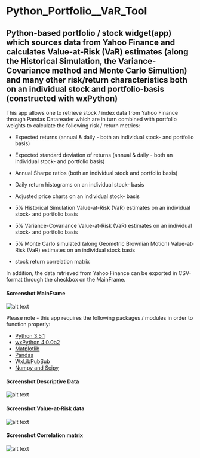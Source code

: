 # Python_Portfolio__VaR_Tool

## Python-based portfolio / stock widget(app) which sources data from Yahoo Finance and calculates Value-at-Risk (VaR) estimates (along the Historical Simulation, the Variance-Covariance method and Monte Carlo Simultion) and many other risk/return characteristics both on an individual stock and portfolio-basis (constructed with wxPython)

This app allows one to retrieve stock / index data from Yahoo Finance through Pandas Datareader which are in turn combined with portfolio weights to calculate the following risk / return metrics:

 - Expected returns (annual & daily - both an individual stock- and portfolio basis)
 - Expected standard deviation of returns (annual & daily - both an individual stock- and portfolio basis)
 - Annual Sharpe ratios (both an individual stock and portfolio basis)
 - Daily return histograms on an individual stock- basis
 - Adjusted price charts on an individual stock- basis
 
 - 5% Historical Simulation Value-at-Risk (VaR) estimates on an individual stock- and portfolio basis
 - 5% Variance-Covariance Value-at-Risk (VaR) estimates on an individual stock- and portfolio basis
 - 5% Monte Carlo simulated (along Geometric Brownian Motion) Value-at-Risk (VaR) estimates on an individual stock basis
 
 - stock return correlation matrix
 
In addition, the data retrieved from Yahoo Finance can be exported in CSV-format through the checkbox on the MainFrame.

#### Screenshot MainFrame
![alt text](https://raw.githubusercontent.com/Weesper1985/Python_Portfolio__VaR_Tool//master/Main.png)

Please note - this app requires the following packages / modules in order to function properly:

- [Python 3.5.1](https://www.python.org/downloads/release/python-351/)
- [wxPython 4.0.0b2](https://www.wxpython.org/pages/downloads/)
- [Matplotlib](https://matplotlib.org/)
- [Pandas](https://pandas.pydata.org/)
- [WxLibPubSub](https://wiki.wxpython.org/WxLibPubSub)
- [Numpy and Scipy](https://docs.scipy.org/doc/)

#### Screenshot Descriptive Data
![alt text](https://raw.githubusercontent.com/Weesper1985/Python_Portfolio__VaR_Tool//master/Tab1.png)

#### Screenshot Value-at-Risk data
![alt text](https://raw.githubusercontent.com/Weesper1985/Python_Portfolio__VaR_Tool//master/Tab2.png)

#### Screenshot Correlation matrix
![alt text](https://raw.githubusercontent.com/Weesper1985/Python_Portfolio__VaR_Tool//master/Tab3.png)
